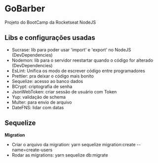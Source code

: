 # GoBarber

Projeto do BootCamp da Rocketseat NodeJS

## Libs e configurações usadas

-   Sucrase: lib para poder usar 'import' e 'export' no NodeJS (DevDependencies)
-   Nodemon: lib para o servidor reestartar quando o código for alterado (DevDependencies)
-   EsLint: Unifica os modo de escrever código entre programadores
-   Prettier: pra deixar o código mais bonito
-   Sequelize: acesso ao banco dados
-   BCrypt: criptografia de senha
-   JsonWebToken: criar sessão de usuário com Token
-   Yup: validação de schema
-   Multer: para envio de arquivo
-   DateFNS: lidar com datas

## Sequelize

**Migration**

-   Criar o arquivo da migration: yarn sequelize migration:create --name=create-users
-   Rodar as migrations: yarn sequelize db:migrate
